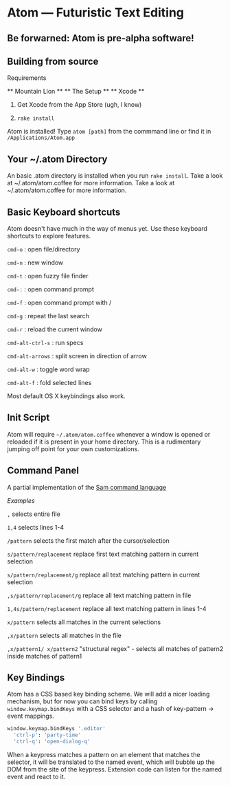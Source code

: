 # Atom — Futuristic Text Editing
## Be forwarned: Atom is pre-alpha software!


## Building from source

Requirements

** Mountain Lion **
** The Setup **
** Xcode **

1. Get Xcode from the App Store (ugh, I know)

2. `rake install`

Atom is installed! Type `atom [path]` from the commmand line or find it in `/Applications/Atom.app`

## Your ~/.atom Directory
An basic .atom directory is installed when you run `rake install`. Take a look at ~/.atom/atom.coffee for more information. Take a look at ~/.atom/atom.coffee for more information.

## Basic Keyboard shortcuts
Atom doesn't have much in the way of menus yet. Use these keyboard shortcuts to
explore features.

`cmd-o` : open file/directory

`cmd-n` : new window

`cmd-t` : open fuzzy file finder

`cmd-:` : open command prompt

`cmd-f` : open command prompt with /

`cmd-g` : repeat the last search

`cmd-r` : reload the current window

`cmd-alt-ctrl-s` : run specs

`cmd-alt-arrows` : split screen in direction of arrow

`cmd-alt-w` : toggle word wrap

`cmd-alt-f` : fold selected lines

Most default OS X keybindings also work.

## Init Script

Atom will require `~/.atom/atom.coffee` whenever a window is opened or reloaded if it is present in your
home directory. This is a rudimentary jumping off point for your own customizations.

## Command Panel

A partial implementation of the [Sam command language](http://man.cat-v.org/plan_9/1/sam)

*Examples*

`,` selects entire file

`1,4` selects lines 1-4

`/pattern` selects the first match after the cursor/selection

`s/pattern/replacement` replace first text matching pattern in current selection

`s/pattern/replacement/g` replace all text matching pattern in current selection

`,s/pattern/replacement/g` replace all text matching pattern in file

`1,4s/pattern/replacement` replace all text matching pattern in lines 1-4

`x/pattern` selects all matches in the current selections

`,x/pattern` selects all matches in the file

`,x/pattern1/ x/pattern2` "structural regex" - selects all matches of pattern2 inside matches of pattern1

## Key Bindings

Atom has a CSS based key binding scheme. We will add a nicer loading mechanism, but for now you can bind
keys by calling `window.keymap.bindKeys` with a CSS selector and a hash of key-pattern -> event mappings.

```coffeescript
window.keymap.bindKeys '.editor'
  'ctrl-p': 'party-time'
  'ctrl-q': 'open-dialog-q'
```

When a keypress matches a pattern on an element that matches the selector, it will be translated to the
named event, which will bubble up the DOM from the site of the keypress. Extension code can listen for
the named event and react to it.


